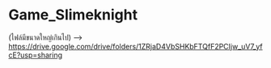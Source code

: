 # Game_Slimeknight
(ไฟล์มีขนาดใหญ่เกินไป) --> https://drive.google.com/drive/folders/1ZRjaD4VbSHKbFTQfF2PCIjw_uV7_yfcE?usp=sharing
